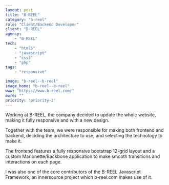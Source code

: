 ```yaml
---
layout: post
title: "B-REEL"
category: "b-reel"
role: "Client/Backend Developer"
client: "B-REEL"
agency:
    - "B-REEL"
tech:
    - "html5"
    - "javascript"
    - "css3"
    - "php"
tags:
    - "responsive"

image: "b-reel--b-reel"
image_home: "b-reel--b-reel"
www: "https://www.b-reel.com/"
more: ""
priority: 'priority-2'
---
```


Working at B-REEL, the company decided to update the whole website, making it fully responsive and with a new design.

Together with the team, we were responsible for making both frontend and backend, deciding the architecture to use, and selecting the technology to make it.

The frontend features a fully responsive bootstrap 12-grid layout and a custom Marionette/Backbone application to make smooth transitions and interactions on each page.

I was also one of the core contributors of the B-REEL Javascript Framework, an innersource project which b-reel.com makes use of it.

